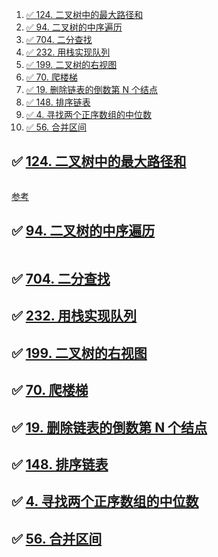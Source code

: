 


1. [✅ 124. 二叉树中的最大路径和](#-124-二叉树中的最大路径和)
2. [✅ 94. 二叉树的中序遍历](#-94-二叉树的中序遍历)
3. [✅ 704. 二分查找](#-704-二分查找)
4. [✅ 232. 用栈实现队列](#-232-用栈实现队列)
5. [✅ 199. 二叉树的右视图](#-199-二叉树的右视图)
6. [✅ 70. 爬楼梯](#-70-爬楼梯)
7. [✅ 19. 删除链表的倒数第 N 个结点](#-19-删除链表的倒数第-n-个结点)
8. [✅ 148. 排序链表](#-148-排序链表)
9. [✅ 4. 寻找两个正序数组的中位数](#-4-寻找两个正序数组的中位数)
10. [✅ 56. 合并区间](#-56-合并区间)




## ✅ [124. 二叉树中的最大路径和](https://leetcode-cn.com/problems/binary-tree-maximum-path-sum/)


```go

```

[参考](https://leetcode-cn.com/problems/binary-tree-maximum-path-sum/solution/er-cha-shu-zhong-de-zui-da-lu-jing-he-by-leetcode-/)




## ✅ [94. 二叉树的中序遍历](https://leetcode-cn.com/problems/binary-tree-inorder-traversal/)


```go

```




## ✅ [704. 二分查找](https://leetcode-cn.com/problems/binary-search/) 




## ✅ [232. 用栈实现队列](https://leetcode-cn.com/problems/implement-queue-using-stacks/)










## ✅ [199. 二叉树的右视图](https://leetcode-cn.com/problems/binary-tree-right-side-view/)








## ✅ [70. 爬楼梯](https://leetcode-cn.com/problems/climbing-stairs/)




## ✅ [19. 删除链表的倒数第 N 个结点](https://leetcode-cn.com/problems/remove-nth-node-from-end-of-list/)


## ✅ [148. 排序链表](https://leetcode-cn.com/problems/sort-list/)


## ✅ [4. 寻找两个正序数组的中位数](https://leetcode-cn.com/problems/median-of-two-sorted-arrays/)




## ✅ [56. 合并区间](https://leetcode-cn.com/problems/merge-intervals/)
